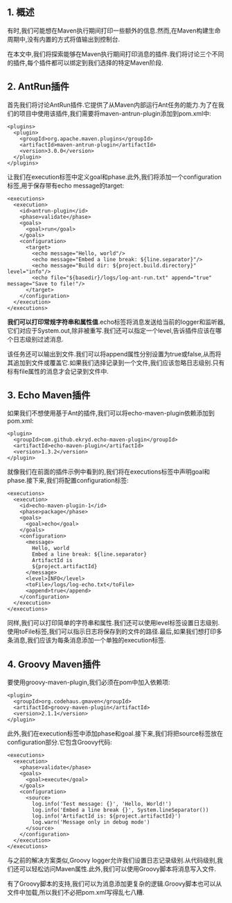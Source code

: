 ## 1. 概述

有时,我们可能想在Maven执行期间打印一些额外的信息.然而,在Maven构建生命周期中,没有内置的方式将值输出到控制台.

在本文中,我们将探索能够在Maven执行期间打印消息的插件.我们将讨论三个不同的插件,每个插件都可以绑定到我们选择的特定Maven阶段.

## 2. AntRun插件

首先我们将讨论AntRun插件.它提供了从Maven内部运行Ant任务的能力.为了在我们的项目中使用该插件,我们需要将maven-antrun-plugin添加到pom.xml中:

```
<plugins>
  <plugin>
    <groupId>org.apache.maven.plugins</groupId>
    <artifactId>maven-antrun-plugin</artifactId>
    <version>3.0.0</version>
  </plugin>
</plugins>
```

让我们在execution标签中定义goal和phase.此外,我们将添加一个configuration标签,用于保存带有echo message的target:

```
<executions>
  <execution>
    <id>antrun-plugin</id>
    <phase>validate</phase>
    <goals>
      <goal>run</goal>
    </goals>
    <configuration>
      <target>
        <echo message="Hello, world"/>
        <echo message="Embed a line break: ${line.separator}"/>
        <echo message="Build dir: ${project.build.directory}" level="info"/>
        <echo file="${basedir}/logs/log-ant-run.txt" append="true" message="Save to file!"/>
      </target>
    </configuration>
  </execution>
</executions>
```

**我们可以打印常规字符串和属性值**.echo标签将消息发送给当前的logger和监听器,它们对应于System.out,除非被重写.我们还可以指定一个level,告诉插件应该在哪个日志级别过滤消息.

该任务还可以输出到文件.我们可以将append属性分别设置为true或false,从而将其追加到文件或覆盖它.如果我们选择记录到一个文件,我们应该忽略日志级别.只有标有file属性的消息才会记录到文件中.

## 3. Echo Maven插件

如果我们不想使用基于Ant的插件,我们可以将echo-maven-plugin依赖添加到pom.xml:

```
<plugin>
  <groupId>com.github.ekryd.echo-maven-plugin</groupId>
  <artifactId>echo-maven-plugin</artifactId>
  <version>1.3.2</version>
</plugin>
```

就像我们在前面的插件示例中看到的,我们将在executions标签中声明goal和phase.接下来,我们将配置configuration标签:

```
<executions>
  <execution>
    <id>echo-maven-plugin-1</id>
    <phase>package</phase>
    <goals>
      <goal>echo</goal>
    </goals>
    <configuration>
      <message>
        Hello, world
        Embed a line break: ${line.separator}
        ArtifactId is
        ${project.artifactId}
      </message>
      <level>INFO</level>
      <toFile>/logs/log-echo.txt</toFile>
      <append>true</append>
    </configuration>
  </execution>
</executions>
```

同样,我们可以打印简单的字符串和属性.我们还可以使用level标签设置日志级别.使用toFile标签,我们可以指示日志将保存到的文件的路径.最后,如果我们想打印多条消息,我们应该为每条消息添加一个单独的execution标签.

## 4. Groovy Maven插件

要使用groovy-maven-plugin,我们必须在pom中加入依赖项:

```
<plugin>
  <groupId>org.codehaus.gmaven</groupId>
  <artifactId>groovy-maven-plugin</artifactId>
  <version>2.1.1</version>
</plugin>
```

此外,我们在execution标签中添加phase和goal.接下来,我们将把source标签放在configuration部分.它包含Groovy代码:

```
<executions>
  <execution>
    <phase>validate</phase>
    <goals>
      <goal>execute</goal>
    </goals>
    <configuration>
      <source>
        log.info('Test message: {}', 'Hello, World!')
        log.info('Embed a line break {}', System.lineSeparator())
        log.info('ArtifactId is: ${project.artifactId}')
        log.warn('Message only in debug mode')
      </source>
    </configuration>
  </execution>
</executions>
```

与之前的解决方案类似,Groovy logger允许我们设置日志记录级别.从代码级别,我们还可以轻松访问Maven属性.此外,我们可以使用Groovy脚本将消息写入文件.

有了Groovy脚本的支持,我们可以为消息添加更复杂的逻辑.Groovy脚本也可以从文件中加载,所以我们不必把pom.xml写得乱七八糟.
